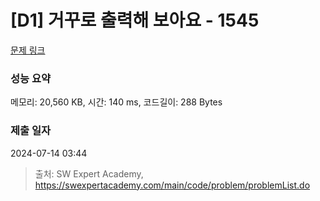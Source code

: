 # [D1] 거꾸로 출력해 보아요 - 1545 

[문제 링크](https://swexpertacademy.com/main/code/problem/problemDetail.do?contestProbId=AV2gbY0qAAQBBAS0) 

### 성능 요약

메모리: 20,560 KB, 시간: 140 ms, 코드길이: 288 Bytes

### 제출 일자

2024-07-14 03:44



> 출처: SW Expert Academy, https://swexpertacademy.com/main/code/problem/problemList.do
